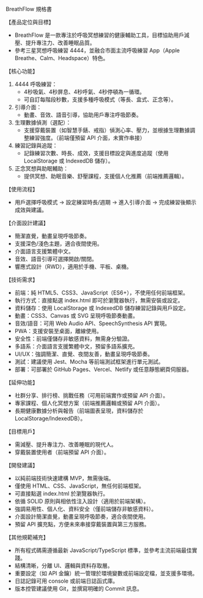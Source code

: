 BreathFlow 規格書

【產品定位與目標】
- BreathFlow 是一款專注於呼吸冥想練習的健康輔助工具，目標協助用戶減壓、提升專注力、改善睡眠品質。
- 參考三星冥想呼吸練習 4444，並融合市面主流呼吸練習 App（Apple Breathe、Calm、Headspace）特色。

【核心功能】
1. 4444 呼吸練習：
   - 4秒吸氣、4秒屏息、4秒呼氣、4秒停頓為一循環。
   - 可自訂每階段秒數，支援多種呼吸模式（等長、盒式、正念等）。
2. 引導介面：
   - 動畫、音效、語音引導，協助用戶專注呼吸節奏。
3. 生理數據偵測（選配）：
   - 支援穿戴裝置（如智慧手錶、戒指）偵測心率、壓力，並根據生理數據調整練習強度。（前端僅預留 API 介面，未實作串接）
4. 練習記錄與追蹤：
   - 記錄練習次數、時長、成效，支援目標設定與進度追蹤（使用 LocalStorage 或 IndexedDB 儲存）。
5. 正念冥想與助眠輔助：
   - 提供冥想、助眠音樂、舒壓課程，支援個人化推薦（前端推薦邏輯）。

【使用流程】
- 用戶選擇呼吸模式 → 設定練習時長/週期 → 進入引導介面 → 完成練習後顯示成效與建議。

【介面設計建議】
- 簡潔直覺，動畫呈現呼吸節奏。
- 支援深色/淺色主題，適合夜間使用。
- 介面語言支援繁體中文。
- 音效、語音引導可選擇開啟/關閉。
- 響應式設計（RWD），適用於手機、平板、桌機。

【技術需求】
- 前端：純 HTML5、CSS3、JavaScript（ES6+），不使用任何前端框架。
- 執行方式：直接點選 index.html 即可於瀏覽器執行，無需安裝或設定。
- 資料儲存：使用 LocalStorage 或 IndexedDB 儲存練習記錄與用戶設定。
- 動畫：CSS3、Canvas 或 SVG 呈現呼吸節奏動畫。
- 音效/語音：可用 Web Audio API、SpeechSynthesis API 實現。
- PWA：支援安裝至桌面，離線使用。
- 安全性：前端僅儲存非敏感資料，無需身分驗證。
- 多語系：介面語言支援繁體中文，預留多語系擴充。
- UI/UX：強調簡潔、直覺、夜間友善，動畫呈現呼吸節奏。
- 測試：建議使用 Jest、Mocha 等前端測試框架進行單元測試。
- 部署：可部署於 GitHub Pages、Vercel、Netlify 或任意靜態網頁伺服器。

【延伸功能】
- 社群分享、排行榜、挑戰任務（可用前端實作或預留 API 介面）。
- 專家課程、個人化冥想方案（前端推薦邏輯或預留 API 介面）。
- 長期健康數據分析與報告（前端圖表呈現，資料儲存於 LocalStorage/IndexedDB）。

【目標用戶】
- 需減壓、提升專注力、改善睡眠的現代人。
- 穿戴裝置使用者（前端預留 API 介面）。

【開發建議】
- 以純前端技術快速建構 MVP，無需後端。
- 僅使用 HTML、CSS、JavaScript，無任何前端框架。
- 可直接點選 index.html 於瀏覽器執行。
- 依循 SOLID 原則與相依性注入設計（適用於前端架構）。
- 強調易用性、個人化、資料安全（僅前端儲存非敏感資料）。
- 介面設計簡潔直覺，動畫呈現呼吸節奏，適合夜間使用。
- 預留 API 擴充點，方便未來串接穿戴裝置與第三方服務。

【其他規範補充】
- 所有程式碼需遵循最新 JavaScript/TypeScript 標準，並參考主流前端最佳實踐。
- 結構清晰，分離 UI、邏輯與資料存取層。
- 重要設定（如 API 金鑰）統一管理於環境變數或前端設定檔，並支援多環境。
- 日誌記錄可用 console 或前端日誌函式庫。
- 版本控管建議使用 Git，並撰寫明確的 Commit 訊息。


